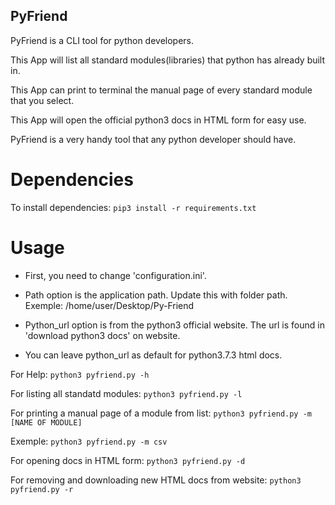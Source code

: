 ## PyFriend

PyFriend is a CLI tool for python developers.

This App will list all standard modules(libraries) that python has already built in.

This App can print to terminal the manual page of every standard module that you select.

This App will open the official python3 docs in HTML form for easy use.

PyFriend is a very handy tool that any python developer should have.

# Dependencies

To install dependencies: ```pip3 install -r requirements.txt```

# Usage

- First, you need to change 'configuration.ini'.

- Path option is the application path. Update this with folder path. Exemple: /home/user/Desktop/Py-Friend

- Python_url option is from the python3 official website. The url is found in 'download python3 docs' on website.

- You can leave python_url as default for python3.7.3 html docs.

For Help: ```python3 pyfriend.py -h```

For listing all standatd modules: ```python3 pyfriend.py -l```

For printing a manual page of a module from list: ```python3 pyfriend.py -m [NAME OF MODULE]```

Exemple: ```python3 pyfriend.py -m csv```

For opening docs in HTML form: ```python3 pyfriend.py -d```

For removing and downloading new HTML docs from website: ```python3 pyfriend.py -r```





